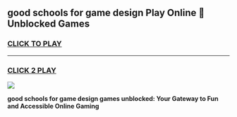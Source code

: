 
## good schools for game design Play Online 👋 Unblocked Games
<h3>
<a href="https://news.freeplayer.one?title=good_schools_for_game_design&ref=17GH">CLICK TO PLAY</a></h3>
<hr>

<h3>
<a href="https://news.freeplayer.one?title=good_schools_for_game_design&ref=17GH">CLICK 2 PLAY</a>
  
</h3>

<a href="https://news.freeplayer.one?title=good_schools_for_game_design&ref=17GH/"><img src="https://clearcache.store/games.png"></a>


**good schools for game design games unblocked: Your Gateway to Fun and Accessible Online Gaming**
